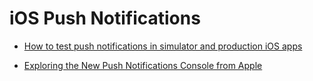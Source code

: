 # iOS Push Notifications

- [How to test push notifications in simulator and production iOS apps](https://onmyway133.com/blog/how-to-test-push-notifications-in-simulator-and-production-ios-apps/)

- [Exploring the New Push Notifications Console from Apple](https://ohmyswift.com/blog/2023/06/19/exploring-the-new-push-notifications-console-from-apple/)
